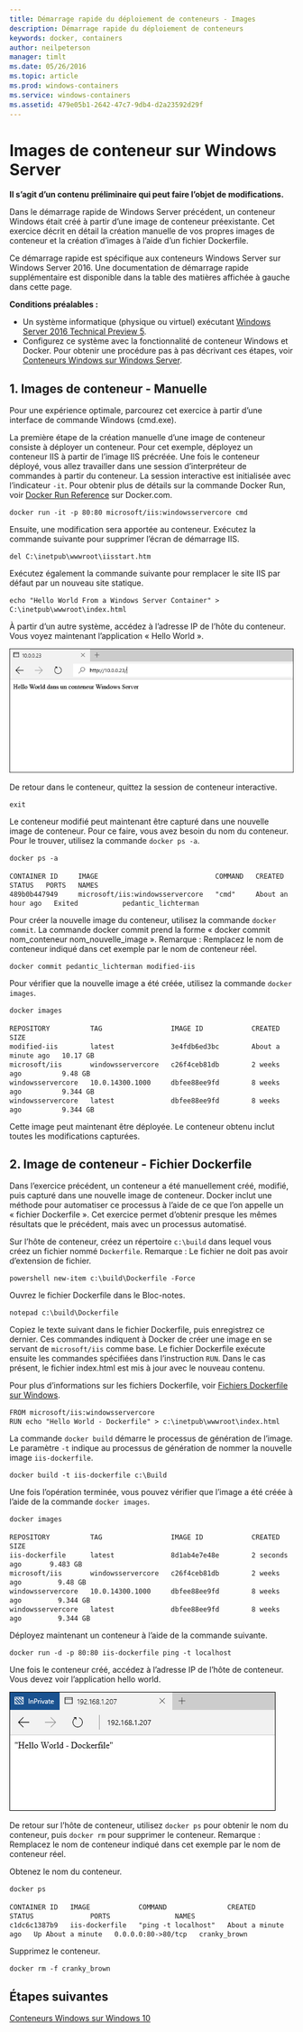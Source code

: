 ```yaml
---
title: Démarrage rapide du déploiement de conteneurs - Images
description: Démarrage rapide du déploiement de conteneurs
keywords: docker, containers
author: neilpeterson
manager: timlt
ms.date: 05/26/2016
ms.topic: article
ms.prod: windows-containers
ms.service: windows-containers
ms.assetid: 479e05b1-2642-47c7-9db4-d2a23592d29f
---
```


# Images de conteneur sur Windows Server

**Il s’agit d’un contenu préliminaire qui peut faire l’objet de modifications.** 

Dans le démarrage rapide de Windows Server précédent, un conteneur Windows était créé à partir d’une image de conteneur préexistante. Cet exercice décrit en détail la création manuelle de vos propres images de conteneur et la création d’images à l’aide d’un fichier Dockerfile.

Ce démarrage rapide est spécifique aux conteneurs Windows Server sur Windows Server 2016. Une documentation de démarrage rapide supplémentaire est disponible dans la table des matières affichée à gauche dans cette page. 

**Conditions préalables :**

- Un système informatique (physique ou virtuel) exécutant [Windows Server 2016 Technical Preview 5](https://www.microsoft.com/en-us/evalcenter/evaluate-windows-server-technical-preview).
- Configurez ce système avec la fonctionnalité de conteneur Windows et Docker. Pour obtenir une procédure pas à pas décrivant ces étapes, voir [Conteneurs Windows sur Windows Server](./quick_start_windows_server.md).

## 1. Images de conteneur - Manuelle

Pour une expérience optimale, parcourez cet exercice à partir d’une interface de commande Windows (cmd.exe).

La première étape de la création manuelle d’une image de conteneur consiste à déployer un conteneur. Pour cet exemple, déployez un conteneur IIS à partir de l’image IIS précréée. Une fois le conteneur déployé, vous allez travailler dans une session d’interpréteur de commandes à partir du conteneur. La session interactive est initialisée avec l’indicateur `-it`. Pour obtenir plus de détails sur la commande Docker Run, voir [Docker Run Reference]( https://docs.docker.com/engine/reference/run/) sur Docker.com. 

```none
docker run -it -p 80:80 microsoft/iis:windowsservercore cmd
```

Ensuite, une modification sera apportée au conteneur. Exécutez la commande suivante pour supprimer l’écran de démarrage IIS.

```none
del C:\inetpub\wwwroot\iisstart.htm
```

Exécutez également la commande suivante pour remplacer le site IIS par défaut par un nouveau site statique.

```none
echo "Hello World From a Windows Server Container" > C:\inetpub\wwwroot\index.html
```

À partir d’un autre système, accédez à l’adresse IP de l’hôte du conteneur. Vous voyez maintenant l’application « Hello World ».

![](media/hello.png)

De retour dans le conteneur, quittez la session de conteneur interactive.

```none
exit
```

Le conteneur modifié peut maintenant être capturé dans une nouvelle image de conteneur. Pour ce faire, vous avez besoin du nom du conteneur. Pour le trouver, utilisez la commande `docker ps -a`.

```none
docker ps -a

CONTAINER ID     IMAGE                             COMMAND   CREATED             STATUS   PORTS   NAMES
489b0b447949     microsoft/iis:windowsservercore   "cmd"     About an hour ago   Exited           pedantic_lichterman
```

Pour créer la nouvelle image du conteneur, utilisez la commande `docker commit`. La commande docker commit prend la forme « docker commit nom_conteneur nom_nouvelle_image ». Remarque : Remplacez le nom de conteneur indiqué dans cet exemple par le nom de conteneur réel.

```none
docker commit pedantic_lichterman modified-iis
```

Pour vérifier que la nouvelle image a été créée, utilisez la commande `docker images`.  

```none
docker images

REPOSITORY          TAG                 IMAGE ID            CREATED              SIZE
modified-iis        latest              3e4fdb6ed3bc        About a minute ago   10.17 GB
microsoft/iis       windowsservercore   c26f4ceb81db        2 weeks ago          9.48 GB
windowsservercore   10.0.14300.1000     dbfee88ee9fd        8 weeks ago          9.344 GB
windowsservercore   latest              dbfee88ee9fd        8 weeks ago          9.344 GB
```

Cette image peut maintenant être déployée. Le conteneur obtenu inclut toutes les modifications capturées.

## 2. Image de conteneur - Fichier Dockerfile

Dans l’exercice précédent, un conteneur a été manuellement créé, modifié, puis capturé dans une nouvelle image de conteneur. Docker inclut une méthode pour automatiser ce processus à l’aide de ce que l’on appelle un « fichier Dockerfile ». Cet exercice permet d’obtenir presque les mêmes résultats que le précédent, mais avec un processus automatisé.

Sur l’hôte de conteneur, créez un répertoire `c:\build` dans lequel vous créez un fichier nommé `Dockerfile`. Remarque : Le fichier ne doit pas avoir d’extension de fichier.

```none
powershell new-item c:\build\Dockerfile -Force
```

Ouvrez le fichier Dockerfile dans le Bloc-notes.

```none
notepad c:\build\Dockerfile
```

Copiez le texte suivant dans le fichier Dockerfile, puis enregistrez ce dernier. Ces commandes indiquent à Docker de créer une image en se servant de `microsoft/iis` comme base. Le fichier Dockerfile exécute ensuite les commandes spécifiées dans l’instruction `RUN`. Dans le cas présent, le fichier index.html est mis à jour avec le nouveau contenu. 

Pour plus d’informations sur les fichiers Dockerfile, voir [Fichiers Dockerfile sur Windows](../docker/manage_windows_dockerfile.md).

```none
FROM microsoft/iis:windowsservercore
RUN echo "Hello World - Dockerfile" > c:\inetpub\wwwroot\index.html
```

La commande `docker build` démarre le processus de génération de l’image. Le paramètre `-t` indique au processus de génération de nommer la nouvelle image `iis-dockerfile`.

```none
docker build -t iis-dockerfile c:\Build
```

Une fois l’opération terminée, vous pouvez vérifier que l’image a été créée à l’aide de la commande `docker images`.

```none
docker images

REPOSITORY          TAG                 IMAGE ID            CREATED             SIZE
iis-dockerfile      latest              8d1ab4e7e48e        2 seconds ago       9.483 GB
microsoft/iis       windowsservercore   c26f4ceb81db        2 weeks ago         9.48 GB
windowsservercore   10.0.14300.1000     dbfee88ee9fd        8 weeks ago         9.344 GB
windowsservercore   latest              dbfee88ee9fd        8 weeks ago         9.344 GB
```

Déployez maintenant un conteneur à l’aide de la commande suivante. 

```none
docker run -d -p 80:80 iis-dockerfile ping -t localhost
```

Une fois le conteneur créé, accédez à l’adresse IP de l’hôte de conteneur. Vous devez voir l’application hello world.

![](media/dockerfile2.png)

De retour sur l’hôte de conteneur, utilisez `docker ps` pour obtenir le nom du conteneur, puis `docker rm` pour supprimer le conteneur. Remarque : Remplacez le nom de conteneur indiqué dans cet exemple par le nom de conteneur réel.

Obtenez le nom du conteneur.

```none
docker ps

CONTAINER ID   IMAGE            COMMAND               CREATED              STATUS              PORTS                NAMES
c1dc6c1387b9   iis-dockerfile   "ping -t localhost"   About a minute ago   Up About a minute   0.0.0.0:80->80/tcp   cranky_brown
```

Supprimez le conteneur.

```none
docker rm -f cranky_brown
```

## Étapes suivantes

[Conteneurs Windows sur Windows 10](./quick_start_windows_10.md)

<!--HONumber=May16_HO4-->


